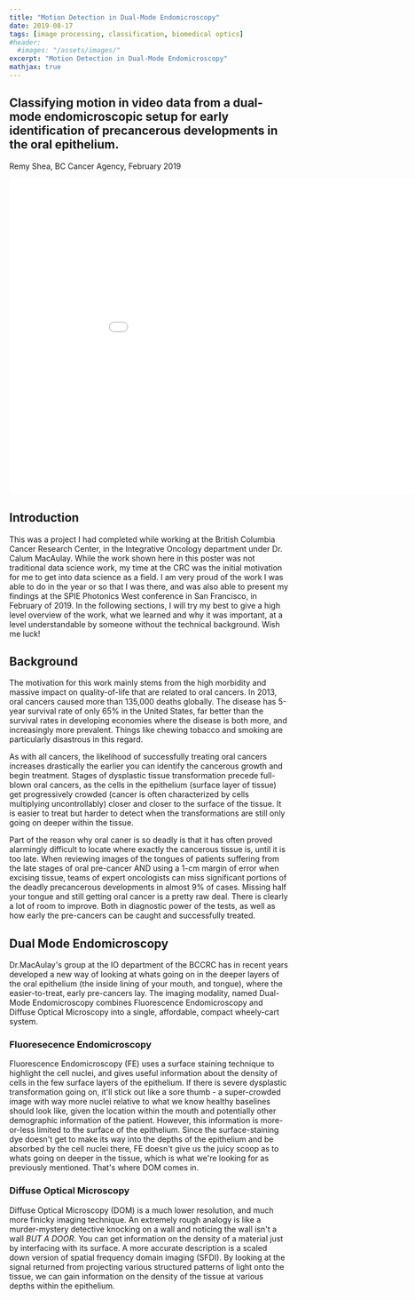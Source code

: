```yaml
---
title: "Motion Detection in Dual-Mode Endomicroscopy"
date: 2019-08-17
tags: [image processing, classification, biomedical optics]
#header:
  #images: "/assets/images/"
excerpt: "Motion Detection in Dual-Mode Endomicroscopy"
mathjax: true
---
```

## Classifying motion in video data from a dual-mode endomicroscopic setup for early identification of precancerous developments in the oral epithelium.

Remy Shea, BC Cancer Agency, February 2019

<iframe src="{{ site.url }}{{ site.baseurl }}/assets/pdfs/DME Poster BCCRC.pdf" frameborder="0" frameborder="0" width="960" height="569" allowfullscreen="true" mozallowfullscreen="true" webkitallowfullscreen="true">
</iframe>

## Introduction
This was a project I had completed while working at the British Columbia Cancer Research Center, in the Integrative Oncology department under Dr. Calum MacAulay. While the work shown here in this poster was not traditional data science work, my time at the CRC was the initial motivation for me to get into data science as a field. I am very proud of the work I was able to do in the year or so that I was there, and was also able to present my findings at the SPIE Photonics West conference in San Francisco, in February of 2019. In the following sections, I will try my best to give a high level overview of the work, what we learned and why it was important, at a level understandable by someone without the technical background. Wish me luck!

## Background
The motivation for this work mainly stems from the high morbidity and massive impact on quality-of-life that are related to oral cancers. In 2013, oral cancers caused more than 135,000 deaths globally. The disease has 5-year survival rate of only 65% in the United States, far better than the survival rates in developing economies where the disease is both more, and increasingly more prevalent. Things like chewing tobacco and smoking are particularly disastrous in this regard.

As with all cancers, the likelihood of successfully treating oral cancers increases drastically the earlier you can identify the cancerous growth and begin treatment. Stages of dysplastic tissue transformation precede full-blown oral cancers, as the cells in the epithelium (surface layer of tissue) get progressively crowded (cancer is often characterized by cells multiplying uncontrollably) closer and closer to the surface of the tissue. It is easier to treat but harder to detect when the transformations are still only going on deeper within the tissue.

Part of the reason why oral caner is so deadly is that it has often proved alarmingly difficult to locate where exactly the cancerous tissue is, until it is too late. When reviewing images of the tongues of patients suffering from the late stages of oral pre-cancer AND using a 1-cm margin of error when excising tissue, teams of expert oncologists can miss significant portions of the deadly precancerous developments in almost 9% of cases. Missing half your tongue and still getting oral cancer is a pretty raw deal. There is clearly a lot of room to improve. Both in diagnostic power of the tests, as well as how early the pre-cancers can be caught and successfully treated.

## Dual Mode Endomicroscopy
Dr.MacAulay's group at the IO department of the BCCRC has in recent years developed a new way of looking at whats going on in the deeper layers of the oral epithelium (the inside lining of your mouth, and tongue), where the easier-to-treat, early pre-cancers lay. The imaging modality, named Dual-Mode Endomicroscopy combines Fluorescence Endomicroscopy and Diffuse Optical Microscopy into a single, affordable, compact wheely-cart system.

### Fluoresecence Endomicroscopy
Fluorescence Endomicroscopy (FE) uses a surface staining technique to highlight the cell nuclei, and gives useful information about the density of cells in the few surface layers of the epithelium. If there is severe dysplastic transformation going on, it'll stick out like a sore thumb - a super-crowded image with way more nuclei relative to what we know healthy baselines should look like, given the location within the mouth and potentially other demographic information of the patient. However, this information is more-or-less limited to the surface of the epithelium. Since the surface-staining dye doesn't get to make its way into the depths of the epithelium and be absorbed by the cell nuclei there, FE doesn't give us the juicy scoop as to whats going on deeper in the tissue, which is what we're looking for as previously mentioned. That's where DOM comes in.

### Diffuse Optical Microscopy
Diffuse Optical Microscopy (DOM) is a much lower resolution, and much more finicky imaging technique. An extremely rough analogy is like a murder-mystery detective knocking on a wall and noticing the wall isn't a wall *BUT A DOOR*. You can get information on the density of a material just by interfacing with its surface. A more accurate description is a scaled down version of spatial frequency domain imaging (SFDI). By looking at the signal returned from projecting various structured patterns of light onto the tissue, we can gain information on the density of the tissue at various depths within the epithelium.
